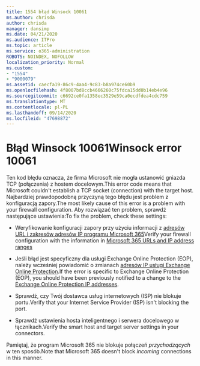 ```yaml
---
title: 1554 błąd Winsock 10061
ms.author: chrisda
author: chrisda
manager: dansimp
ms.date: 04/21/2020
ms.audience: ITPro
ms.topic: article
ms.service: o365-administration
ROBOTS: NOINDEX, NOFOLLOW
localization_priority: Normal
ms.custom:
- "1554"
- "9000079"
ms.assetid: caecfa19-86c9-4aa4-9c83-b8a974ce60b9
ms.openlocfilehash: 4f8007bd8ccb4666260c75fdca15dd0b14eb4e96
ms.sourcegitcommit: c6692ce0fa1358ec3529e59ca0ecdfdea4cdc759
ms.translationtype: MT
ms.contentlocale: pl-PL
ms.lasthandoff: 09/14/2020
ms.locfileid: "47698872"
---
```

# <a name="winsock-error-10061"></a><span data-ttu-id="de923-102">Błąd Winsock 10061</span><span class="sxs-lookup"><span data-stu-id="de923-102">Winsock error 10061</span></span>

<span data-ttu-id="de923-103">Ten kod błędu oznacza, że firma Microsoft nie mogła ustanowić gniazda TCP (połączenia) z hostem docelowym.</span><span class="sxs-lookup"><span data-stu-id="de923-103">This error code means that Microsoft couldn't establish a TCP socket (connection) with the target host.</span></span> <span data-ttu-id="de923-104">Najbardziej prawdopodobną przyczyną tego błędu jest problem z konfiguracją zapory.</span><span class="sxs-lookup"><span data-stu-id="de923-104">The most likely cause of this error is a problem with your firewall configuration.</span></span> <span data-ttu-id="de923-105">Aby rozwiązać ten problem, sprawdź następujące ustawienia:</span><span class="sxs-lookup"><span data-stu-id="de923-105">To fix the problem, check these settings:</span></span>

- <span data-ttu-id="de923-106">Weryfikowanie konfiguracji zapory przy użyciu informacji z [adresów URL i zakresów adresów IP programu Microsoft 365](https://docs.microsoft.com/office365/enterprise/urls-and-ip-address-ranges)</span><span class="sxs-lookup"><span data-stu-id="de923-106">Verify your firewall configuration with the information in [Microsoft 365 URLs and IP address ranges](https://docs.microsoft.com/office365/enterprise/urls-and-ip-address-ranges)</span></span>

- <span data-ttu-id="de923-107">Jeśli błąd jest specyficzny dla usługi Exchange Online Protection (EOP), należy wcześniej powiadomić o zmianach [adresów IP usługi Exchange Online Protection](https://docs.microsoft.com/office365/SecurityCompliance/eop/exchange-online-protection-ip-addresses).</span><span class="sxs-lookup"><span data-stu-id="de923-107">If the error is specific to Exchange Online Protection (EOP), you should have been previously notified to a change to the [Exchange Online Protection IP addresses](https://docs.microsoft.com/office365/SecurityCompliance/eop/exchange-online-protection-ip-addresses).</span></span>

- <span data-ttu-id="de923-108">Sprawdź, czy Twój dostawca usług internetowych (ISP) nie blokuje portu.</span><span class="sxs-lookup"><span data-stu-id="de923-108">Verify that your Internet Service Provider (ISP) isn't blocking the port.</span></span>

- <span data-ttu-id="de923-109">Sprawdź ustawienia hosta inteligentnego i serwera docelowego w łącznikach.</span><span class="sxs-lookup"><span data-stu-id="de923-109">Verify the smart host and target server settings in your connectors.</span></span>

<span data-ttu-id="de923-110">Pamiętaj, że program Microsoft 365 nie blokuje połączeń *przychodzących* w ten sposób.</span><span class="sxs-lookup"><span data-stu-id="de923-110">Note that Microsoft 365 doesn't block *incoming* connections in this manner.</span></span>
